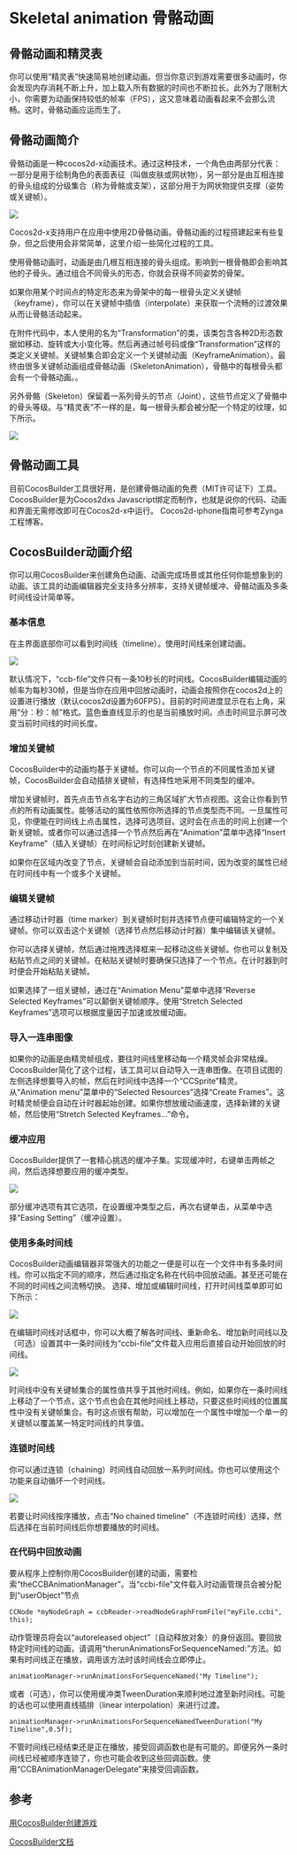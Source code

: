 # Skeletal animation 骨骼动画 

## 骨骼动画和精灵表

你可以使用“精灵表”快速简易地创建动画。但当你意识到游戏需要很多动画时，你会发现内存消耗不断上升，加上载入所有数据的时间也不断拉长。此外为了限制大小，你需要为动画保持较低的帧率（FPS），这又意味着动画看起来不会那么流畅。这时，骨骼动画应运而生了。

## 骨骼动画简介

骨骼动画是一种cocos2d-x动画技术。通过这种技术，一个角色由两部分代表：一部分是用于绘制角色的表面表征（叫做皮肤或网状物），另一部分是由互相连接的骨头组成的分级集合（称为骨骼或支架），这部分用于为网状物提供支撑（姿势或关键帧）。

![](./res/Skeletal-Animation.jpg)

Cocos2d-x支持用户在应用中使用2D骨骼动画。骨骼动画的过程搭建起来有些复杂，但之后使用会非常简单，这里介绍一些简化过程的工具。

使用骨骼动画时，动画是由几根互相连接的骨头组成。影响到一根骨骼即会影响其他的子骨头。通过组合不同骨头的形态，你就会获得不同姿势的骨架。

如果你用某个时间点的特定形态来为骨架中的每一根骨头定义关键帧（keyframe），你可以在关键帧中插值（interpolate）来获取一个流畅的过渡效果从而让骨骼活动起来。

在附件代码中，本人使用的名为“Transformation”的类，该类包含各种2D形态数据如移动、旋转或大小变化等。然后再通过帧号码或像“Transformation”这样的类定义关键帧。关键帧集合即会定义一个关键帧动画（KeyframeAnimation）。最终由很多关键帧动画组成骨骼动画（SkeletonAnimation），骨骼中的每根骨头都会有一个骨骼动画。。

另外骨骼（Skeleton）保留着一系列骨头的节点（Joint），这些节点定义了骨骼中的骨头等级。与“精灵表”不一样的是，每一根骨头都会被分配一个特定的纹理，如下所示。

![](./res/animated-grossini.png)
## 骨骼动画工具

目前CocosBuilder工具很好用，是创建骨骼动画的免费（MIT许可证下）工具。
CocosBuilder是为Cocos2dxs Javascript绑定而制作，也就是说你的代码、动画和界面无需修改即可在Cocos2d-x中运行。
Cocos2d-iphone指南可参考Zynga工程博客。

## CocosBuilder动画介绍

你可以用CocosBuilder来创建角色动画、动画完成场景或其他任何你能想象到的动画。该工具的动画编辑器完全支持多分辨率，支持关键帧缓冲、骨骼动画及多条时间线设计简单等。

### 基本信息

在主界面底部你可以看到时间线（timeline）。使用时间线来创建动画。

![](./res/timeline.png)

默认情况下，“ccb-file”文件只有一条10秒长的时间线。CocosBuilder编辑动画的帧率为每秒30帧，但是当你在应用中回放动画时，动画会按照你在cocos2d上的设置进行播放（默认cocos2d设置为60FPS）。目前的时间进度显示在右上角，采用“分：秒：帧”格式。蓝色垂直线显示的也是当前播放时间。点击时间显示屏可改变当前时间线的时间长度。
### 增加关键帧

CocosBuilder中的动画均基于关键帧。你可以向一个节点的不同属性添加关键帧，CocosBuilder会自动插排关键帧，有选择性地采用不同类型的缓冲。

增加关键帧时，首先点击节点名字右边的三角区域扩大节点视图。这会让你看到节点的所有动画属性。能够活动的属性依照你所选择的节点类型而不同。一旦属性可见，你便能在时间线上点击属性，选择可选项目。这时会在点击的时间上创建一个新关键帧。或者你可以通过选择一个节点然后再在“Animation”菜单中选择“Insert Keyframe”（插入关键帧）在时间标记时刻创建新关键帧。

如果你在区域内改变了节点，关键帧会自动添加到当前时间，因为改变的属性已经在时间线中有一个或多个关键帧。
### 编辑关键帧

通过移动计时器（time marker）到关键帧时刻并选择节点便可编辑特定的一个关键帧。你可以双击这个关键帧（选择节点然后移动计时器）集中编辑该关键帧。

你可以选择关键帧，然后通过拖拽选择框来一起移动这些关键帧。你也可以复制及粘贴节点之间的关键帧。在粘贴关键帧时要确保只选择了一个节点。在计时器到时时便会开始粘贴关键帧。

如果选择了一组关键帧，通过在“Animation Menu”菜单中选择“Reverse Selected Keyframes”可以颠倒关键帧顺序。使用“Stretch Selected Keyframes”选项可以根据度量因子加速或放缓动画。

### 导入一连串图像

如果你的动画是由精灵帧组成，要往时间线里移动每一个精灵帧会非常枯燥。CocosBuilder简化了这个过程，该工具可以自动导入一连串图像。在项目试图的左侧选择想要导入的帧，然后在时间线中选择一个“CCSprite”精灵。从“Animation menu”菜单中的“Selected Resources”选择“Create Frames”。这时精灵帧便会自动在计时器起始创建。如果你想放缓动画速度，选择新建的关键帧，然后使用“Stretch Selected Keyframes…”命令。

### 缓冲应用

CocosBuilder提供了一套精心挑选的缓冲子集。实现缓冲时，右键单击两帧之间，然后选择想要应用的缓冲类型。

![](./res/keyframes.png)

部分缓冲选项有其它选项，在设置缓冲类型之后，再次右键单击，从菜单中选择“Easing Setting”（缓冲设置）。

### 使用多条时间线

CocosBuilder动画编辑器非常强大的功能之一便是可以在一个文件中有多条时间线。你可以指定不同的顺序，然后通过指定名称在代码中回放动画。甚至还可能在不同的时间线之间流畅切换。
选择、增加或编辑时间线，打开时间线菜单即可如下所示：

![](./res/Multiple-Timelines.png)

在编辑时间线对话框中，你可以大概了解各时间线、重新命名、增加新时间线以及（可选）设置其中一条时间线为“ccbi-file”文件载入应用后直接自动开始回放的时间线。

![](./res/autoStart.png)

时间线中没有关键帧集合的属性值共享于其他时间线。例如，如果你在一条时间线上移动了一个节点，这个节点也会在其他时间线上移动，只要这些时间线的位置属性中没有关键帧集合。有时这点很有帮助，可以增加在一个属性中增加一个单一的关键帧以覆盖某一特定时间线的共享值。

### 连锁时间线

你可以通过连锁（chaining）时间线自动回放一系列时间线。你也可以使用这个功能来自动循环一个时间线。

![](./res/autoPlayback.png)

若要让时间线按序播放，点击“No chained timeline”（不连锁时间线）选择，然后选择在当前时间线后你想要播放的时间线。

### 在代码中回放动画


要从程序上控制你用CocosBuilder创建的动画，需要检索“theCCBAnimationManager”。当“ccbi-file”文件载入时动画管理员会被分配到“userObject”节点

	CCNode *myNodeGraph = ccbReader->readNodeGraphFromFile("myFile.ccbi", this);

动作管理员将会以“autoreleased object”（自动释放对象）的身份返回。要回放特定时间线的动画，请调用“therunAnimationsForSequenceNamed:”方法。如果有时间线正在播放，调用该方法时该时间线会立即停止。

	animationManager->runAnimationsForSequenceNamed("My Timeline");

或者（可选），你可以使用缓冲类TweenDuration来顺利地过渡至新时间线。可能的话也可以使用直线插排（linear interpolation）来进行过渡。

	animationManager->runAnimationsForSequenceNamedTweenDuration("My Timeline",0.5f);

不管时间线已经结束还是正在播放，接受回调函数也是有可能的。即便另外一条时间线已经被顺序连锁了，你也可能会收到这些回调函数。使用“CCBAnimationManagerDelegate”来接受回调函数。

## 参考

[用CocosBuilder创建游戏](http://code.zynga.com/2012/10/creating-a-game-with-cocosbuilder/)

[CocosBuilder文档](http://cocosbuilder.com/)